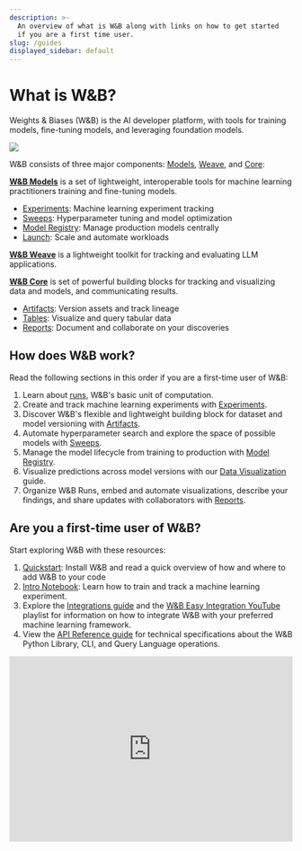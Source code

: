 ```yaml
---
description: >-
  An overview of what is W&B along with links on how to get started
  if you are a first time user.
slug: /guides
displayed_sidebar: default
---
```


# What is W&B?

Weights & Biases (W&B) is the AI developer platform, with tools for training models, fine-tuning models, and leveraging foundation models. 

![](@site/static/images/general/architecture.png)

W&B consists of three major components: [Models](/guides/models.md), [Weave](https://wandb.github.io/weave/), and [Core](/guides/platform.md):

**[W&B Models](/guides/models.md)** is a set of lightweight, interoperable tools for machine learning practitioners training and fine-tuning models.
- [Experiments](/guides/track/intro.md): Machine learning experiment tracking
- [Sweeps](/guides/sweeps/intro.md): Hyperparameter tuning and model optimization
- [Model Registry](/guides/model_registry/intro.md): Manage production models centrally
- [Launch](/guides/launch/intro.md): Scale and automate workloads

**[W&B Weave](https://wandb.github.io/weave/)** is a lightweight toolkit for tracking and evaluating LLM applications.

**[W&B Core](/guides/platform.md)** is set of powerful building blocks for tracking and visualizing data and models, and communicating results.
- [Artifacts](/guides/artifacts/intro.md): Version assets and track lineage
- [Tables](/guides/tables/intro.md): Visualize and query tabular data
- [Reports](/guides/reports/intro.md): Document and collaborate on your discoveries
<!-- - [Weave](/guides/app/features/panels/weave) Query and create visualizations of your data -->


## How does W&B work?

Read the following sections in this order if you are a first-time user of W&B:

1. Learn about [runs](./runs/intro.md), W&B's basic unit of computation.
2. Create and track machine learning experiments with [Experiments](./track/intro.md).
3. Discover W&B's flexible and lightweight building block for dataset and model versioning with [Artifacts](./artifacts/intro.md).
4. Automate hyperparameter search and explore the space of possible models with [Sweeps](./sweeps/intro.md).
5. Manage the model lifecycle from training to production with [Model Registry](./model_registry/intro.md).
6. Visualize predictions across model versions with our [Data Visualization](./tables/intro.md) guide.
7. Organize W&B Runs, embed and automate visualizations, describe your findings, and share updates with collaborators with [Reports](./reports/intro.md).


## Are you a first-time user of W&B?

Start exploring W&B with these resources:

1. [Quickstart](../quickstart.md): Install W&B and read a quick overview of how and where to add W&B to your code
1. [Intro Notebook](http://wandb.me/intro): Learn how to train and track a machine learning experiment.
1. Explore the [Integrations guide](./integrations/intro.md) and the [W&B Easy Integration YouTube](https://www.youtube.com/playlist?list=PLD80i8An1OEGDADxOBaH71ZwieZ9nmPGC) playlist for information on how to integrate W&B with your preferred machine learning framework.
1. View the [API Reference guide](../ref/README.md) for technical specifications about the W&B Python Library, CLI, and Query Language operations.

<iframe width="100%" height="330" src="https://www.youtube.com/embed/tHAFujRhZLA" title="Weights &amp; Biases End-to-End Demo" frameborder="0" allow="accelerometer; autoplay; clipboard-write; encrypted-media; gyroscope; picture-in-picture; web-share" allowfullscreen></iframe>